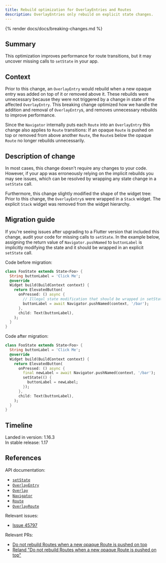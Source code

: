 ```yaml
---
title: Rebuild optimization for OverlayEntries and Routes
description: OverlayEntries only rebuild on explicit state changes.
---
```


{% render docs/docs/breaking-changes.md %}

## Summary

This optimization improves performance for route transitions,
but it may uncover missing calls to `setState` in your app.

## Context

Prior to this change, an `OverlayEntry` would rebuild when
a new opaque entry was added on top of it or removed above it.
These rebuilds were unnecessary because they were not triggered
by a change in state of the affected `OverlayEntry`. This
breaking change optimized how we handle the addition and removal of
`OverlayEntry`s, and removes unnecessary rebuilds
to improve performance.

Since the `Navigator` internally puts each `Route` into an
`OverlayEntry` this change also applies to `Route` transitions:
If an opaque `Route` is pushed on top or removed from above another
`Route`, the `Route`s below the opaque `Route`
no longer rebuilds unnecessarily.

## Description of change

In most cases, this change doesn't require any changes to your code.
However, if your app was erroneously relying on the implicit
rebuilds you may see issues, which can be resolved by wrapping
any state change in a `setState` call.

Furthermore, this change slightly modified the shape of the
widget tree: Prior to this change,
the `OverlayEntry`s were wrapped in a `Stack` widget.
The explicit `Stack` widget was removed from the widget hierarchy.

## Migration guide

If you're seeing issues after upgrading to a Flutter version
that included this change, audit your code for missing calls to
`setState`. In the example below, assigning the return value of
`Navigator.pushNamed` to `buttonLabel` is
implicitly modifying the state and it should be wrapped in an
explicit `setState` call.

Code before migration:

```dart
class FooState extends State<Foo> {
  String buttonLabel = 'Click Me';
  @override
  Widget build(BuildContext context) {
    return ElevatedButton(
      onPressed: () async {
        // Illegal state modification that should be wrapped in setState.
        buttonLabel = await Navigator.pushNamed(context, '/bar');
      },
      child: Text(buttonLabel),
    );
  }
}
```

Code after migration:

```dart
class FooState extends State<Foo> {
  String buttonLabel = 'Click Me';
  @override
  Widget build(BuildContext context) {
    return ElevatedButton(
      onPressed: () async {
        final newLabel = await Navigator.pushNamed(context, '/bar');
        setState(() {
          buttonLabel = newLabel;
        });
      },
      child: Text(buttonLabel),
    );
  }
}
```

## Timeline

Landed in version: 1.16.3<br>
In stable release: 1.17

## References

API documentation:

* [`setState`][]
* [`OverlayEntry`][]
* [`Overlay`][]
* [`Navigator`][]
* [`Route`][]
* [`OverlayRoute`][]

Relevant issues:

* [Issue 45797][]

Relevant PRs:

* [Do not rebuild Routes when a new opaque Route is pushed on top][]
* [Reland "Do not rebuild Routes when a new opaque Route is pushed on top"][]


[Do not rebuild Routes when a new opaque Route is pushed on top]: {{site.repo.flutter}}/pull/48900
[Issue 45797]: {{site.repo.flutter}}/issues/45797
[`Navigator`]: {{site.api}}/flutter/widgets/Navigator-class.html
[`Overlay`]: {{site.api}}/flutter/widgets/Overlay-class.html
[`OverlayEntry`]: {{site.api}}/flutter/widgets/OverlayEntry-class.html
[`OverlayRoute`]: {{site.api}}/flutter/widgets/OverlayRoute-class.html
[`Route`]: {{site.api}}/flutter/widgets/Route-class.html
[`setState`]: {{site.api}}/flutter/widgets/State/setState.html
[Reland "Do not rebuild Routes when a new opaque Route is pushed on top"]: {{site.repo.flutter}}/pull/49376
